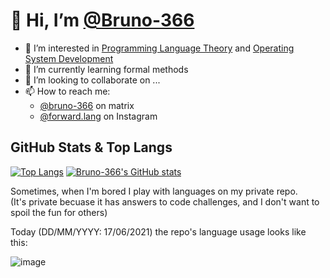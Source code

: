 # 👋 Hi, I’m [@Bruno-366](https://github.com/Bruno-366)

- 👀 I’m interested in [Programming Language Theory] and [Operating System Development]
- 🌱 I’m currently learning formal methods
- 💞️ I’m looking to collaborate on ...
- 📫 How to reach me:
  - [@bruno-366] on matrix
  - [@forward.lang] on Instagram

[Programming Language Theory]: https://github.com/marcpaq/b1fipl
[Operating System Development]: https://github.com/topics/osdev
[@forward.lang]: https://www.instagram.com/forward.lang/
[@bruno-366]: https://matrix.to/#/@bruno-366:matrix.org

<!---
Bruno-366/Bruno-366 is a ✨ special ✨ repository because its `README.md` (this file) appears on your GitHub profile.
You can click the Preview link to take a look at your changes.
--->

## GitHub Stats & Top Langs

[![Top Langs](https://github-readme-stats.vercel.app/api/top-langs/?username=Bruno-366)](https://github.com/anuraghazra/github-readme-stats)
[![Bruno-366's GitHub stats](https://github-readme-stats-one-bice.vercel.app/api?username=Bruno-366&show_icons=true&include_all_commits=true&count_private=true&role=OWNER,COLLABORATOR)](https://github.com/anuraghazra/github-readme-stats)

Sometimes,
when I'm bored I play with languages on my private repo.  
(It's private becuase it has answers to code challenges, and I don't want to spoil the fun for others)

Today (DD/MM/YYYY: 17/06/2021) the repo's language usage looks like this:

![image](https://user-images.githubusercontent.com/81762173/122386935-a6feca00-cf6e-11eb-93a6-72de075f755c.png)

